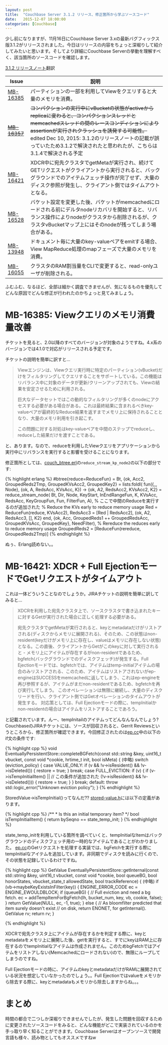 ```yaml
---
layout: post
title:  "Couchbase Server 3.1.2 リリース、修正箇所から学ぶソースコード"
date:   2015-12-07 18:00:00
categories: [Couchbase]
---
```


少し前になりますが、11月16日にCouchbase Server 3.xの最新バグフィックス版3.1.2がリリースされました。今日はリリースの内容をちょっと深堀りして紹介してみたいと思います。そしてより詳細にCouchbase Serverの挙動を理解すべく、該当箇所のソースコードを確認します。

[3.1.2 リリースノート](http://docs.couchbase.com/admin/admin/rel-notes/rel-notes3.0.html)翻訳

| Issue | 説明 |
|-------|------|
| [MB-16385](http://www.couchbase.com/issues/browse/MB-16385) | パーティションの一部を利用してViewをクエリすると大量のメモリを消費。|
| <del>[MB-16357](http://www.couchbase.com/issues/browse/MB-16357)</del> | <del>コンパクションの実行中にvBucketの状態がactiveからreplicaに変わると、コンパクションスレッドとmemcachedスレッドの間のレースコンディションによりassertionが実行されクラッシュを誘発する可能性。</del> edited Dec 10, 2015: 3.1.2のリリースノートの記載が誤っていたため3.1.2で解決されたと思われたが、こちらは3.1.4で解決される予定|
| [MB-16421](http://www.couchbase.com/issues/browse/MB-16421) | XDCR中に宛先クラスタでgetMetaが実行され、続けてGETリクエストがクライアントから実行されると、バックグラウンドでのアイテムフェッチ操作が完了せず、大量のディスク参照が発生し、クライアント側ではタイムアウトとなる。|
| [MB-16528](http://www.couchbase.com/issues/browse/MB-16528) | バケット設定を変更した後、バケットがmemcachedにロードされる前にデルタnodeリカバリを開始すると、リバランス操作によりnodeがクラスタから削除されるが、クラスタvBucketマップ上にはそのnodeが残ってしまう場合がある。|
| [MB-13948](http://www.couchbase.com/issues/browse/MB-13948) | ドキュメント毎に大量のkey-valueペアをemitする場合、View MapReduce処理のmapフェーズで大量のメモリを消費。|
| [MB-16055](http://www.couchbase.com/issues/browse/MB-16055) | クラスタのRAM割当量をCLIで変更すると、read-onlyユーザが削除される。|

ふむふむ、なるほど、全部は細かく調査できませんが、気になるものを優先してどんな原因でどんな修正が行われたのかちょっと見てみましょう。

# MB-16385: Viewクエリのメモリ消費量改善

チケットを見ると、2.0以降のすべてのバージョンが対象のようですね。4.x系のバージョンでは4.1.0で対応がリリースされる予定です。

チケットの説明を簡単に訳すと...

> Viewエンジンは、Viewクエリ実行時に特定のパーティション(vBucket)だけをフィルタリングしてクエリすることをサポートしている。この機能はリバランス中に対象のデータが更新/クリーンアップされても、Viewの結果を安定させるために利用される。
> 
> 巨大なデータセットではこの動的なフィルタリングが多くのnodeにアクセスする必要がある場合がある。これは最終結果に含まれるべきkey-valueペアが最終的なReduce結果を返すまでメモリ上に保持されることとなり、大量のメモリ利用を引き起こす。
> 
> この問題に対する対処はkey-valueペアを中間のステップでreduceし、reduceした結果だけを渡すことである。

と、あります。なので、reduceを利用したViewクエリをアプリケーションから実行中にリバランスを実行すると影響を受けることになります。

修正箇所としては、[couch_btree.erl](https://github.com/couchbase/couchdb/blob/master/src/couchdb/couch_btree.erl)の`reduce_stream_kp_node2`の以下の部分です:

{% highlight erlang %}
        #btree{reduce=ReduceFun} = Bt,
        {ok, Acc2, GroupedReds2Tmp, GroupedKVsAcc2, GroupedKey2} = lists:foldl(
            fun({_, Node}, {ok, A, RedsAcc, KVsAcc, K}) ->
                {ok, A2, RedsAcc2, KVsAcc2, K2} = reduce_stream_node(
                    Bt, Dir, Node, KeyStart, InEndRangeFun, K,
                    KVsAcc, RedsAcc, KeyGroupFun, Fun, FilterFun, A),
                % ここで中間のReduceを実行するのが追加された
                % Reduce the KVs early to reduce memory usage
                Red = ReduceFun(reduce, KVsAcc2),
                RedsAcc3 = [Red | RedsAcc2],
                {ok, A2, RedsAcc3, [], K2}
            end,
            {ok, Acc, GroupedReds1 ++ GroupedRedsAcc, GroupedKVsAcc, GroupedKey},
            NeedFilter),
        % Rereduce the reduces early to reduce memory usage
        GroupedReds2 = [ReduceFun(rereduce, GroupedReds2Tmp)]
{% endhighlight %}

ぬぅ、Erlang読めない。。

# MB-16421: XDCR + Full EjectionモードでGetリクエストがタイムアウト

これは一体どういうことなのでしょうか。JIRAチケットの説明を簡単に訳してみると...

> XDCRを利用した宛先クラスタ上で、ソースクラスタで書き込まれたキーに対するGetが実行された場合に正しく処理する必要がある。
> 
> 宛先クラスタでgetMetaが実行されると、keyとmetadataだけがリストアされる(ディスクからメモリに展開される)、そのため、この状態はnon-resident(keyだけがメモリ上に存在し、valueはメモリに存在しない状態)となる。この直後、クライアントからGetがこのkeyに対して実行されると - メモリ上にアイテムが存在するがnon-residentであるため、bgfetch(バックグラウンドでのディスクフェッチ)が発生する。Full Ejectionモードでは、bgfetchでは、アイテムはtemp-initialアイテムの場合のみリストアされる、このため、アイテムはリストアされないがep-engineはSUCCESSをmemcachedに返してしまう、これはep-engineを再び参照するが、アイテムがまだnon-residentであるため、bgfetchを再び実行してしまう。
> このオペレーションは無限に継続し、大量のディスクリードを行い、クライアント側ではGetオペレーションのタイムアウトが発生する。
> 対応策としては、Full Ejectionモードの際に、tempInitialかnon-residentの場合はアイテムをリストアすることであろう。

と記載されています。んー、tempInitailのアイテムってどんなんなんでしょう? CouchbaseのJIRAチケットには、ソースが回収されると、Gerrit Reviewsというところから、修正箇所が確認できます。今回修正されたのは[ep.cc](https://github.com/membase/ep-engine/blob/master/src/ep.cc)中の以下のif文の条件です:

{% highlight cpp %}
void EventuallyPersistentStore::completeBGFetch(const std::string &key,
                                                uint16_t vbucket,
                                                const void *cookie,
                                                hrtime_t init,
                                                bool isMeta) {
(中略)
                switch (eviction_policy) {
                    case VALUE_ONLY:
                        if (v && !v->isResident() && !v->isDeleted()) {
                            restore = true;
                        }
                        break;
                    case FULL_EVICTION:
                        if (v) {
                            if (v->isTempInitialItem() ||
                                // この条件が追加された
                                (!v->isResident() && !v->isDeleted())) {
                                restore = true;
                            }
                        }
                        break;
                    default:
                        throw std::logic_error("Unknown eviction policy");
                }
{% endhighlight %}


StoredValue->isTempInitial()ってなんだ??
[stored-value.h](https://github.com/membase/ep-engine/blob/master/src/stored-value.h)には以下の定義があります。

{% highlight cpp %}
    /**
     * Is this an initial temporary item?
     */
    bool isTempInitialItem() {
        return bySeqno == state_temp_init;
    }
{% endhighlight %}


state_temp_initを利用している箇所を調べていくと、tempInitialなItemはバックグラウンドのディスクフェッチ用の一時的なアイテムであることがわかりました。
[ep.cc](https://github.com/membase/ep-engine/blob/master/src/ep.cc)のGetリクエストを処理する実装では、bgFetchを実行する際にtempInitialなアイテムを追加しています。非同期でディスクを読みに行くので、その状態を記録しているわけですね。


{% highlight cpp %}
GetValue EventuallyPersistentStore::getInternal(const std::string &key,
                                                uint16_t vbucket,
                                                const void *cookie,
                                                bool queueBG,
                                                bool honorStates,
                                                vbucket_state_t allowedState,
                                                bool trackReference) {
(中略)
        if (vb->maybeKeyExistsInFilter(key)) {
            ENGINE_ERROR_CODE ec = ENGINE_EWOULDBLOCK;
            if (queueBG) { // Full eviction and need a bg fetch.
                ec = addTempItemForBgFetch(lh, bucket_num, key, vb,
                                           cookie, false);
            }
            return GetValue(NULL, ec, -1, true);
        } else {
            // As bloomfilter predicted that item surely doesn't exist
            // on disk, return ENONET, for getInternal().
            GetValue rv;
            return rv;
        }

{% endhighlight %}

XDCRで宛先クラスタ上にアイテムが存在するかを判定する際に、keyとmetadataをメモリ上に展開した後、getを実行すると、すでにkeyはRAM上に存在するのでtempInitialなアイテムは作成されません。このためbgFetchではアイテムをリストアしない(Memcachedにロードされない)ので、無限にループしてしまうのですね。

Full Ejectionモードの時に、アイテムのkeyとmetadataだけがRAMに展開されている状況を想定していなかったのでしょう。。Full Ejectionではvalueをメモリから除去する際に、keyとmetadataもメモリから除去しますからね。。。

# まとめ

時間の都合で二つしか深堀りできませんでしたが、発生した問題を回収するために変更されたソースコードをみると、どんな機能がどこで実装されているのかを手っ取り早く知ることができます。Couchbase Serverはオープンソースで開発言語も様々、読み物としてもオススメですねw
